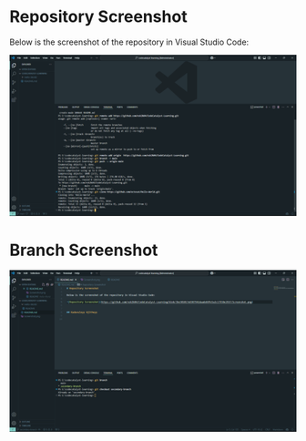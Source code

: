 ﻿# Repository Screenshot

Below is the screenshot of the repository in Visual Studio Code:

![Repository Screenshot](https://github.com/nsk2k04/CodeCatalyst-Learning/blob/3be301017e8307941daadeb9fe5a2c17938e291f/Screenshot.png)




# Branch Screenshot

![Branch Screenshot](https://github.com/nsk2k04/CodeCatalyst-Learning/blob/3fa8bcd678f3ca54ff94b5e33364d5bbbe50bb11/Screenshot%20(56).png)
